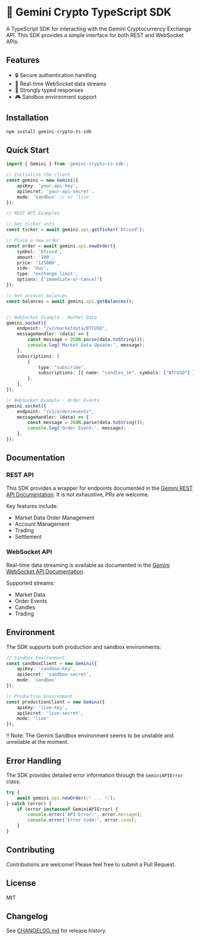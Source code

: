 # 🚀 Gemini Crypto TypeScript SDK

A TypeScript SDK for interacting with the Gemini Cryptocurrency Exchange API. This SDK provides a simple interface for both REST and WebSocket APIs.

## Features

- 🔒 Secure authentication handling
- 🔄 Real-time WebSocket data streams
- 💪 Strongly typed responses
- 🎮 Sandbox environment support

## Installation

```bash
npm install gemini-crypto-ts-sdk
```

## Quick Start

```typescript
import { Gemini } from 'gemini-crypto-ts-sdk';

// Initialize the client
const gemini = new Gemini({
    apiKey: 'your-api-key',
    apiSecret: 'your-api-secret',
    mode: 'sandbox' // or 'live'
});

// REST API Examples

// Get ticker info
const ticker = await gemini.api.getTicker('btcusd');

// Place a new order
const order = await gemini.api.newOrder({
    symbol: 'btcusd',
    amount: '100',
    price: '125000',
    side: 'buy',
    type: 'exchange limit',
    options: ["immediate-or-cancel"]
});

// Get account balances
const balances = await gemini.api.getBalances();


// WebSocket Example - Market Data
gemini.socket({
    endpoint: "/v2/marketdata/BTCUSD",
    messageHandler: (data) => {
        const message = JSON.parse(data.toString());
        console.log('Market Data Update:', message);
    },
    subscriptions: [
        {
            type: "subscribe",
            subscriptions: [{ name: "candles_1m", symbols: ["BTCUSD"] }],
        },
    ],
});

// WebSocket Example - Order Events
gemini.socket({
    endpoint: "/v1/order/events",
    messageHandler: (data) => {
        const message = JSON.parse(data.toString());
        console.log('Order Event:', message);
    },
});
```

## Documentation

### REST API

This SDK provides a wrapper for endpoints documented in the [Gemini REST API Documentation](https://docs.gemini.com/rest-api/). It is not exhaustive, PRs are welcome.

Key features include:
- Market Data Order Management
- Account Management
- Trading
- Settlement

### WebSocket API

Real-time data streaming is available as documented in the [Gemini WebSocket API Documentation](https://docs.gemini.com/websocket-api/).

Supported streams:
- Market Data
- Order Events
- Candles
- Trading

## Environment

The SDK supports both production and sandbox environments:

```typescript
// Sandbox Environment
const sandboxClient = new Gemini({
    apiKey: 'sandbox-key',
    apiSecret: 'sandbox-secret',
    mode: 'sandbox'
});

// Production Environment
const productionClient = new Gemini({
    apiKey: 'live-key',
    apiSecret: 'live-secret',
    mode: 'live'
});
```

‼️ Note: The Gemini Sandbox environment seems to be unstable and unreliable at the moment.

## Error Handling

The SDK provides detailed error information through the `GeminiAPIError` class:

```typescript
try {
    await gemini.api.newOrder(/* ... */);
} catch (error) {
    if (error instanceof GeminiAPIError) {
        console.error('API Error:', error.message);
        console.error('Error Code:', error.code);
    }
}
```

## Contributing

Contributions are welcome! Please feel free to submit a Pull Request.

## License

MIT

## Changelog

See [CHANGELOG.md](CHANGELOG.md) for release history.

